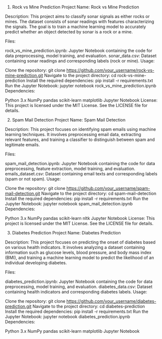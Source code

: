 1. Rock vs Mine Prediction
Project Name: Rock vs Mine Prediction

Description:
This project aims to classify sonar signals as either rocks or mines. The dataset consists of sonar readings with features characterizing the signals. The goal is to train a machine learning model to accurately predict whether an object detected by sonar is a rock or a mine.

Files:

rock_vs_mine_prediction.ipynb: Jupyter Notebook containing the code for data preprocessing, model training, and evaluation.
sonar_data.csv: Dataset containing sonar readings and corresponding labels (rock or mine).
Usage:

Clone the repository: git clone https://github.com/your_username/rock-vs-mine-prediction.git
Navigate to the project directory: cd rock-vs-mine-prediction
Install the required dependencies: pip install -r requirements.txt
Run the Jupyter Notebook: jupyter notebook rock_vs_mine_prediction.ipynb
Dependencies:

Python 3.x
NumPy
pandas
scikit-learn
matplotlib
Jupyter Notebook
License:
This project is licensed under the MIT License. See the LICENSE file for details.

2. Spam Mail Detection
Project Name: Spam Mail Detection

Description:
This project focuses on identifying spam emails using machine learning techniques. It involves preprocessing email data, extracting relevant features, and training a classifier to distinguish between spam and legitimate emails.

Files:

spam_mail_detection.ipynb: Jupyter Notebook containing the code for data preprocessing, feature extraction, model training, and evaluation.
emails_dataset.csv: Dataset containing email texts and corresponding labels (spam or not spam).
Usage:

Clone the repository: git clone https://github.com/your_username/spam-mail-detection.git
Navigate to the project directory: cd spam-mail-detection
Install the required dependencies: pip install -r requirements.txt
Run the Jupyter Notebook: jupyter notebook spam_mail_detection.ipynb
Dependencies:

Python 3.x
NumPy
pandas
scikit-learn
nltk
Jupyter Notebook
License:
This project is licensed under the MIT License. See the LICENSE file for details.

3. Diabetes Prediction
Project Name: Diabetes Prediction

Description:
This project focuses on predicting the onset of diabetes based on various health indicators. It involves analyzing a dataset containing information such as glucose levels, blood pressure, and body mass index (BMI), and training a machine learning model to predict the likelihood of an individual developing diabetes.

Files:

diabetes_prediction.ipynb: Jupyter Notebook containing the code for data preprocessing, model training, and evaluation.
diabetes_data.csv: Dataset containing health indicators and corresponding diabetes labels.
Usage:

Clone the repository: git clone https://github.com/your_username/diabetes-prediction.git
Navigate to the project directory: cd diabetes-prediction
Install the required dependencies: pip install -r requirements.txt
Run the Jupyter Notebook: jupyter notebook diabetes_prediction.ipynb
Dependencies:

Python 3.x
NumPy
pandas
scikit-learn
matplotlib
Jupyter Notebook
